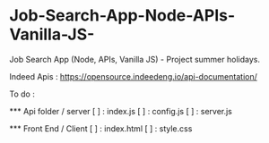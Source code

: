 # Job-Search-App-Node-APIs-Vanilla-JS-
Job Search App (Node, APIs, Vanilla JS) - Project summer holidays.

Indeed Apis : https://opensource.indeedeng.io/api-documentation/

To do : 

*** Api folder / server
[ ] : index.js
[ ] : config.js
[ ] : server.js

*** Front End / Client
[ ] : index.html
[ ] : style.css



